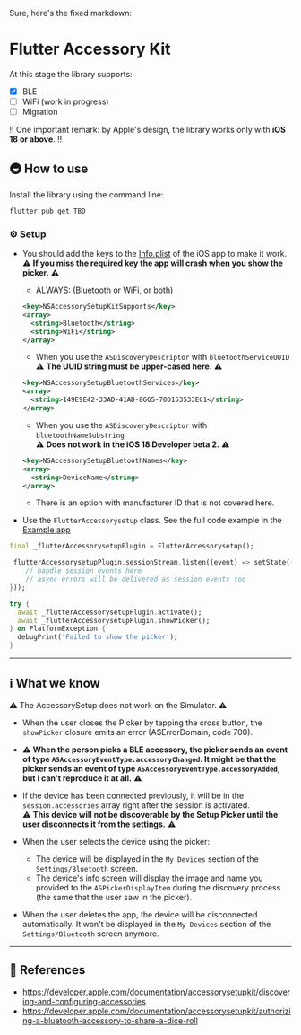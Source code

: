 Sure, here's the fixed markdown:

# Flutter Accessory Kit

At this stage the library supports:

- [x] BLE
- [ ] WiFi (work in progress)
- [ ] Migration

‼️ One important remark: by Apple's design, the library works only with **iOS 18 or above**. ‼️

## 🚇 How to use

Install the library using the command line:

```sh
flutter pub get TBD
```

### ⚙️ Setup

- You should add the keys to the [Info.plist](./example/ios/Runner/Info.plist) of the iOS app to make it work.
  ⚠️ **If you miss the required key the app will crash when you show the picker.** ⚠️

  - ALWAYS: (Bluetooth or WiFi, or both)

  ```xml
  <key>NSAccessorySetupKitSupports</key>
  <array>
    <string>Bluetooth</string>
    <string>WiFi</string>
  </array>
  ```

  - When you use the `ASDiscoveryDescriptor` with `bluetoothServiceUUID`  
    ⚠️ **The UUID string must be upper-cased here.** ⚠️

  ```xml
  <key>NSAccessorySetupBluetoothServices</key>
  <array>
    <string>149E9E42-33AD-41AD-8665-70D153533EC1</string>
  </array>
  ```

  - When you use the `ASDiscoveryDescriptor` with `bluetoothNameSubstring`  
    ⚠️ **Does not work in the iOS 18 Developer beta 2.** ⚠️

  ```xml
  <key>NSAccessorySetupBluetoothNames</key>
  <array>
    <string>DeviceName</string>
  </array>
  ```

  - There is an option with manufacturer ID that is not covered here.

- Use the `FlutterAccessorysetup` class. See the full code example in the [Example app](./example/lib/main.dart)

```dart
final _flutterAccessorysetupPlugin = FlutterAccessorysetup();

_flutterAccessorysetupPlugin.sessionStream.listen((event) => setState(() {
    // handle session events here
    // async errors will be delivered as session events too
}));

try {
  await _flutterAccessorysetupPlugin.activate();
  await _flutterAccessorysetupPlugin.showPicker();
} on PlatformException {
  debugPrint('Failed to show the picker');
}
```

---

## ℹ️ What we know

⚠️ The AccessorySetup does not work on the Simulator. ⚠️

- When the user closes the Picker by tapping the cross button, the `showPicker` closure emits an error (ASErrorDomain, code 700).

- ⚠️ **When the person picks a BLE accessory, the picker sends an event of type `ASAccessoryEventType.accessoryChanged`. It might be that the picker sends an event of type `ASAccessoryEventType.accessoryAdded`, but I can't reproduce it at all.** ⚠️

- If the device has been connected previously, it will be in the `session.accessories` array right after the session is activated.  
  ⚠️ **This device will not be discoverable by the Setup Picker until the user disconnects it from the settings.** ⚠️

- When the user selects the device using the picker:
  - The device will be displayed in the `My Devices` section of the `Settings/Bluetooth` screen.
  - The device's info screen will display the image and name you provided to the `ASPickerDisplayItem` during the discovery process (the same that the user saw in the picker).

- When the user deletes the app, the device will be disconnected automatically. It won't be displayed in the `My Devices` section of the `Settings/Bluetooth` screen anymore.

---

## 📗 References

- <https://developer.apple.com/documentation/accessorysetupkit/discovering-and-configuring-accessories>
- <https://developer.apple.com/documentation/accessorysetupkit/authorizing-a-bluetooth-accessory-to-share-a-dice-roll>